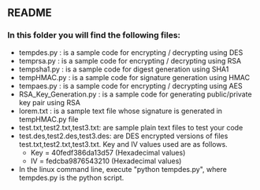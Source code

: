 ## README

### In this folder you will find the following files:

- tempdes.py : is a sample code for encrypting / decrypting using DES
- temprsa.py : is a sample code for encrypting / decrypting using RSA
- tempsha1.py : is a sample code for digest generation using SHA1
- tempHMAC.py : is a sample code for signature generation using HMAC
- tempaes.py : is a sample code for encrypting / decrypting using AES
- RSA_Key_Generation.py : is a sample code for generating public/private key pair using RSA
- lorem.txt : is a sample text file whose signature is generated in tempHMAC.py file
- test.txt,test2.txt,test3.txt: are sample plain text files to test your code
- test.des,test2.des,test3.des: are DES encrypted versions of files test.txt,test2.txt,test3.txt. 
  Key and IV values used are as follows.
	- Key = 40fedf386da13d57 (Hexadecimal values)
	- IV  = fedcba9876543210 (Hexadecimal values)
- In the linux command line, execute "python tempdes.py", where tempdes.py 
is the python script.

